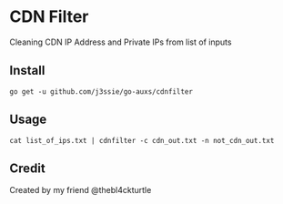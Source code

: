 # CDN Filter

Cleaning CDN IP Address and Private IPs from list of inputs

## Install

```shell
go get -u github.com/j3ssie/go-auxs/cdnfilter
```

## Usage

```shell
cat list_of_ips.txt | cdnfilter -c cdn_out.txt -n not_cdn_out.txt
```

## Credit

Created by my friend @thebl4ckturtle
